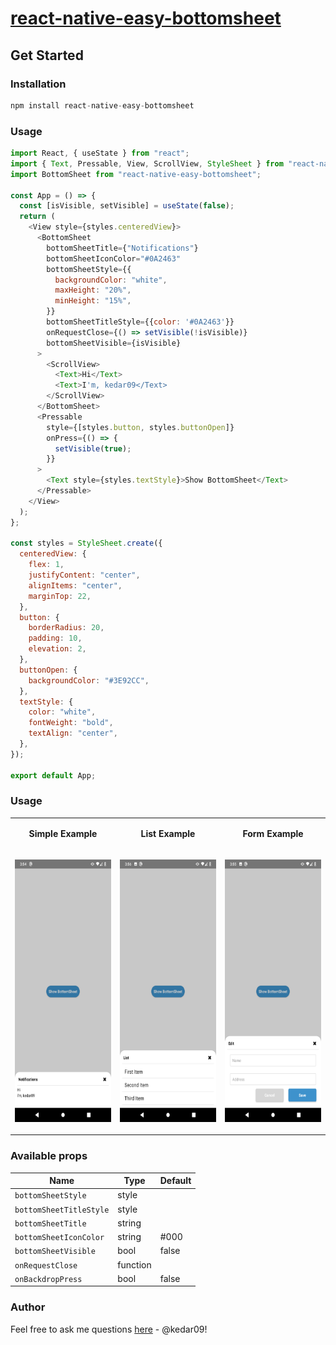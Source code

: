 #  [react-native-easy-bottomsheet](https://www.npmjs.com/package/react-native-easy-bottomsheet)

## Get Started 

### Installation 
```js
npm install react-native-easy-bottomsheet
```

### Usage
```js
import React, { useState } from "react";
import { Text, Pressable, View, ScrollView, StyleSheet } from "react-native";
import BottomSheet from "react-native-easy-bottomsheet";

const App = () => {
  const [isVisible, setVisible] = useState(false);
  return (
    <View style={styles.centeredView}>
      <BottomSheet
        bottomSheetTitle={"Notifications"}
        bottomSheetIconColor="#0A2463"
        bottomSheetStyle={{
          backgroundColor: "white",
          maxHeight: "20%",
          minHeight: "15%",
        }}
        bottomSheetTitleStyle={{color: '#0A2463'}}
        onRequestClose={() => setVisible(!isVisible)}
        bottomSheetVisible={isVisible}
      >
        <ScrollView>
          <Text>Hi</Text>
          <Text>I'm, kedar09</Text>
        </ScrollView>
      </BottomSheet>
      <Pressable
        style={[styles.button, styles.buttonOpen]}
        onPress={() => {
          setVisible(true);
        }}
      >
        <Text style={styles.textStyle}>Show BottomSheet</Text>
      </Pressable>
    </View>
  );
};

const styles = StyleSheet.create({
  centeredView: {
    flex: 1,
    justifyContent: "center",
    alignItems: "center",
    marginTop: 22,
  },
  button: {
    borderRadius: 20,
    padding: 10,
    elevation: 2,
  },
  buttonOpen: {
    backgroundColor: "#3E92CC",
  },
  textStyle: {
    color: "white",
    fontWeight: "bold",
    textAlign: "center",
  },
});

export default App;
```

### Usage
<table>
  <tr>
    <td>
      <p align="center">
        <strong>Simple Example</strong>
      </p>
    </td>
    <td>
      <p align="center">
        <strong>List Example</strong>
      </p>
    </td>
    <td>
      <p align="center">
        <strong>Form Example</strong>
      </p>
    </td>
  </tr>
  <tr>
    <td>
      <p align="center">
        <img src="https://github.com/kedar09/react-native-easy-bottomsheet/blob/main/screenshots/SimpleExample.png" width="220" height="420"/>
      </p>
    </td>
    <td>
      <p align="center">
        <img src="https://github.com/kedar09/react-native-easy-bottomsheet/blob/main/screenshots/ListExample.png" width="220" height="420"/>
      </p>
    </td>
    <td>
      <p align="center">
        <img src="https://github.com/kedar09/react-native-easy-bottomsheet/blob/main/screenshots/FormExample.png" width="220" height="420"/>
      </p>
     </td>
    </tr>
</table>

### Available props

| Name                      | Type      | Default      |
|---------------------------|-----------| ------------ |
| `bottomSheetStyle`        | style     |              |
| `bottomSheetTitleStyle`   | style     |              |
| `bottomSheetTitle`        | string    |              |
| `bottomSheetIconColor`    | string    | #000         |
| `bottomSheetVisible`      | bool      | false        |
| `onRequestClose`          | function  |              |
| `onBackdropPress   `      | bool      | false        |



### Author
Feel free to ask me questions [here](https://github.com/kedar09/react-native-easy-bottomsheet/issues) - @kedar09!

